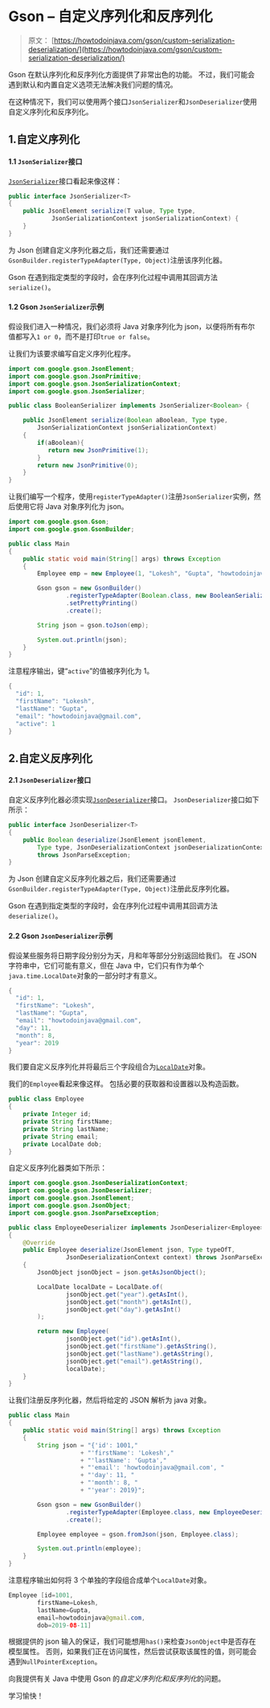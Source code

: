 # Gson – 自定义序列化和反序列化

> 原文： [https://howtodoinjava.com/gson/custom-serialization-deserialization/](https://howtodoinjava.com/gson/custom-serialization-deserialization/)

Gson 在默认序列化和反序列化方面提供了非常出色的功能。 不过，我们可能会遇到默认和内置自定义选项无法解决我们问题的情况。

在这种情况下，我们可以使用两个接口`JsonSerializer`和`JsonDeserializer`使用自定义序列化和反序列化。

## 1.自定义序列化

#### 1.1 `JsonSerializer`接口

[`JsonSerializer`](https://static.javadoc.io/com.google.code.gson/gson/2.8.5/com/google/gson/JsonSerializer.html)接口看起来像这样：

```java
public interface JsonSerializer<T> 
{
    public JsonElement serialize(T value, Type type,
        	JsonSerializationContext jsonSerializationContext) {
    }
}

```

为 Json 创建自定义序列化器之后，我们还需要通过`GsonBuilder.registerTypeAdapter(Type, Object)`注册该序列化器。

Gson 在遇到指定类型的字段时，会在序列化过程中调用其回调方法`serialize()`。

#### 1.2 Gson `JsonSerializer`示例

假设我们进入一种情况，我们必须将 Java 对象序列化为 json，以便将所有布尔值都写入`1 or 0`，而不是打印`true or false`。

让我们为该要求编写自定义序列化程序。

```java
import com.google.gson.JsonElement;
import com.google.gson.JsonPrimitive;
import com.google.gson.JsonSerializationContext;
import com.google.gson.JsonSerializer;

public class BooleanSerializer implements JsonSerializer<Boolean> {

	public JsonElement serialize(Boolean aBoolean, Type type,
		JsonSerializationContext jsonSerializationContext) 
	{
		if(aBoolean){
		   return new JsonPrimitive(1);
		}
		return new JsonPrimitive(0);
	}
}

```

让我们编写一个程序，使用`registerTypeAdapter()`注册`JsonSerializer`实例，然后使用它将 Java 对象序列化为 json。

```java
import com.google.gson.Gson;
import com.google.gson.GsonBuilder;

public class Main 
{
	public static void main(String[] args) throws Exception 
	{
		Employee emp = new Employee(1, "Lokesh", "Gupta", "howtodoinjava@gmail.com", true);

		Gson gson = new GsonBuilder()
				.registerTypeAdapter(Boolean.class, new BooleanSerializer())
				.setPrettyPrinting()
				.create();

		String json = gson.toJson(emp);

		System.out.println(json);
	}
}

```

注意程序输出，键“`active`”的值被序列化为 1。

```java
{
  "id": 1,
  "firstName": "Lokesh",
  "lastName": "Gupta",
  "email": "howtodoinjava@gmail.com",
  "active": 1
}

```

## 2.自定义反序列化

#### 2.1 `JsonDeserializer`接口

自定义反序列化器必须实现[`JsonDeserializer`](https://static.javadoc.io/com.google.code.gson/gson/2.8.5/com/google/gson/JsonDeserializer.html)接口。 `JsonDeserializer`接口如下所示：

```java
public interface JsonDeserializer<T> 
{    
	public Boolean deserialize(JsonElement jsonElement, 
	    Type type, JsonDeserializationContext jsonDeserializationContext) 
	    throws JsonParseException;
}

```

为 Json 创建自定义反序列化器之后，我们还需要通过`GsonBuilder.registerTypeAdapter(Type, Object)`注册此反序列化器。

Gson 在遇到指定类型的字段时，会在序列化过程中调用其回调方法`deserialize()`。

#### 2.2 Gson `JsonDeserializer`示例

假设某些服务将日期字段分别分为天，月和年等部分分别返回给我们。 在 JSON 字符串中，它们可能有意义，但在 Java 中，它们只有作为单个`java.time.LocalDate`对象的一部分时才有意义。

```java
{
  "id": 1,
  "firstName": "Lokesh",
  "lastName": "Gupta",
  "email": "howtodoinjava@gmail.com",
  "day": 11,
  "month": 8,
  "year": 2019
}

```

我们要自定义反序列化并将最后三个字段组合为[`LocalDate`](https://howtodoinjava.com/java/date-time/java-time-localdate-class/)对象。

我们的`Employee`看起来像这样。 包括必要的获取器和设置器以及构造函数。

```java
public class Employee 
{
	private Integer id;
    private String firstName;
    private String lastName;
    private String email;
    private LocalDate dob;
}

```

自定义反序列化器类如下所示：

```java
import com.google.gson.JsonDeserializationContext;
import com.google.gson.JsonDeserializer;
import com.google.gson.JsonElement;
import com.google.gson.JsonObject;
import com.google.gson.JsonParseException;

public class EmployeeDeserializer implements JsonDeserializer<Employee> 
{  
    @Override
    public Employee deserialize(JsonElement json, Type typeOfT, 
    			JsonDeserializationContext context) throws JsonParseException 
    {
        JsonObject jsonObject = json.getAsJsonObject();

        LocalDate localDate = LocalDate.of(
                jsonObject.get("year").getAsInt(),
                jsonObject.get("month").getAsInt(),
                jsonObject.get("day").getAsInt()
        );

        return new Employee(
        		jsonObject.get("id").getAsInt(), 
        		jsonObject.get("firstName").getAsString(), 
        		jsonObject.get("lastName").getAsString(), 
        		jsonObject.get("email").getAsString(), 
        		localDate);
    }
}

```

让我们注册反序列化器，然后将给定的 JSON 解析为 java 对象。

```java
public class Main 
{
	public static void main(String[] args) throws Exception 
	{
		String json = "{'id': 1001,"
					+ "'firstName': 'Lokesh',"
					+ "'lastName': 'Gupta',"
					+ "'email': 'howtodoinjava@gmail.com', "
					+ "'day': 11, "
					+ "'month': 8, "
					+ "'year': 2019}";

		Gson gson = new GsonBuilder()
				.registerTypeAdapter(Employee.class, new EmployeeDeserializer())
				.create();

		Employee employee = gson.fromJson(json, Employee.class);

		System.out.println(employee);
	}
}

```

注意程序输出如何将 3 个单独的字段组合成单个`LocalDate`对象。

```java
Employee [id=1001, 
		firstName=Lokesh, 
		lastName=Gupta, 
		email=howtodoinjava@gmail.com, 
		dob=2019-08-11]

```

根据提供的 json 输入的保证，我们可能想用`has()`来检查`JsonObject`中是否存在模型属性。 否则，如果我们正在访问属性，然后尝试获取该属性的值，则可能会遇到`NullPointerException`。

向我提供有关 Java 中使用 Gson 的*自定义序列化和反序列化*的问题。

学习愉快！